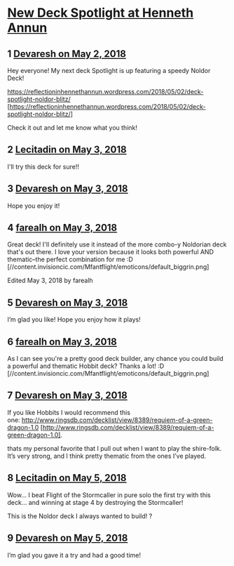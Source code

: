 # [New Deck Spotlight at Henneth Annun](https://community.fantasyflightgames.com/topic/274948-new-deck-spotlight-at-henneth-annun/)

## 1 [Devaresh on May 2, 2018](https://community.fantasyflightgames.com/topic/274948-new-deck-spotlight-at-henneth-annun/?do=findComment&comment=3309537)

Hey everyone! My next deck Spotlight is up featuring a speedy Noldor Deck!

https://reflectioninhennethannun.wordpress.com/2018/05/02/deck-spotlight-noldor-blitz/ [https://reflectioninhennethannun.wordpress.com/2018/05/02/deck-spotlight-noldor-blitz/]

Check it out and let me know what you think!

## 2 [Lecitadin on May 3, 2018](https://community.fantasyflightgames.com/topic/274948-new-deck-spotlight-at-henneth-annun/?do=findComment&comment=3310341)

I'll try this deck for sure!!

## 3 [Devaresh on May 3, 2018](https://community.fantasyflightgames.com/topic/274948-new-deck-spotlight-at-henneth-annun/?do=findComment&comment=3310661)

Hope you enjoy it!

## 4 [farealh on May 3, 2018](https://community.fantasyflightgames.com/topic/274948-new-deck-spotlight-at-henneth-annun/?do=findComment&comment=3312101)

Great deck! I'll definitely use it instead of the more combo-y Noldorian deck that's out there. I love your version because it looks both powerful AND thematic–the perfect combination for me :D [//content.invisioncic.com/Mfantflight/emoticons/default_biggrin.png]

Edited May 3, 2018 by farealh

## 5 [Devaresh on May 3, 2018](https://community.fantasyflightgames.com/topic/274948-new-deck-spotlight-at-henneth-annun/?do=findComment&comment=3312135)

I’m glad you like! Hope you enjoy how it plays!

## 6 [farealh on May 3, 2018](https://community.fantasyflightgames.com/topic/274948-new-deck-spotlight-at-henneth-annun/?do=findComment&comment=3312144)

As I can see you're a pretty good deck builder, any chance you could build a powerful and thematic Hobbit deck? Thanks a lot! :D [//content.invisioncic.com/Mfantflight/emoticons/default_biggrin.png]

## 7 [Devaresh on May 3, 2018](https://community.fantasyflightgames.com/topic/274948-new-deck-spotlight-at-henneth-annun/?do=findComment&comment=3312251)

If you like Hobbits I would recommend this one: http://www.ringsdb.com/decklist/view/8389/requiem-of-a-green-dragon-1.0 [http://www.ringsdb.com/decklist/view/8389/requiem-of-a-green-dragon-1.0].

thats my personal favorite that I pull out when I want to play the shire-folk. It’s very strong, and I think pretty thematic from the ones I’ve played.

## 8 [Lecitadin on May 5, 2018](https://community.fantasyflightgames.com/topic/274948-new-deck-spotlight-at-henneth-annun/?do=findComment&comment=3316828)

Wow... I beat Flight of the Stormcaller in pure solo the first try with this deck... and winning at stage 4 by destroying the Stormcaller!

This is the Noldor deck I always wanted to build! ?

## 9 [Devaresh on May 5, 2018](https://community.fantasyflightgames.com/topic/274948-new-deck-spotlight-at-henneth-annun/?do=findComment&comment=3317043)

I’m glad you gave it a try and had a good time!

